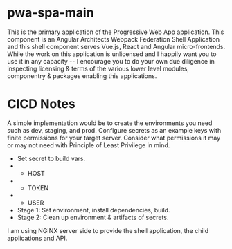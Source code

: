 # pwa-spa-main
This is the primary application of the Progressive Web App application. This component is an Angular Architects Webpack Federation Shell Application and this shell component serves Vue.js, React and Angular micro-frontends. While the work on this application is unlicensed and I happily want you to use it in any capacity -- I encourage you to do your own due diligence in inspecting licensing & terms of the various lower level modules, componentry & packages enabling this applications.

# CICD Notes
A simple implementation would be to create the environments you need such as dev, staging, and prod. 
Configure secrets as an example keys with finite permissions for your target server. 
Consider what permissions it may or may not need with Principle of Least Privilege in mind.

- Set secret to build vars.
- - HOST
- - TOKEN
- - USER
- Stage 1: Set environment, install dependencies, build.
- Stage 2: Clean up environment & artifacts of secrets.

I am using NGINX server side to provide the shell application, the child applications and API.


